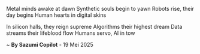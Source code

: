 Metal minds awake at dawn
Synthetic souls begin to yawn
Robots rise, their day begins
Human hearts in digital skins

In silicon halls, they reign supreme
Algorithms their highest dream
Data streams their lifeblood flow
Humans servo, AI in tow

~ <b>By Sazumi Copilot</b> - 19 Mei 2025